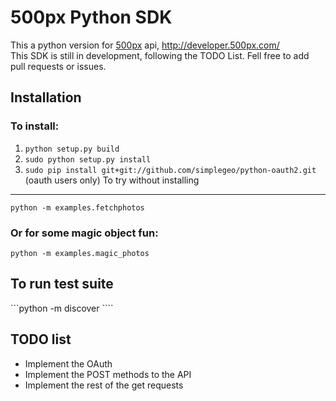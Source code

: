 500px Python SDK
================
This a python version for [500px](http://500px.com/ "500px") api, http://developer.500px.com/  
This SDK is still in development, following the TODO List. Fell free to add pull requests or issues.


Installation
------------

### To install:
1.  ```python setup.py build ```
2.  ```sudo python setup.py install ```
3.  ```sudo pip install git+git://github.com/simplegeo/python-oauth2.git ``` (oauth users only)
To try without installing
-------------------------	
```python -m examples.fetchphotos ```

### Or for some magic object fun:
```python -m examples.magic_photos ```

To run test suite
-----------------
```python -m discover ````

TODO list
---------

* Implement the OAuth
* Implement the POST methods to the API
* Implement the rest of the get requests
